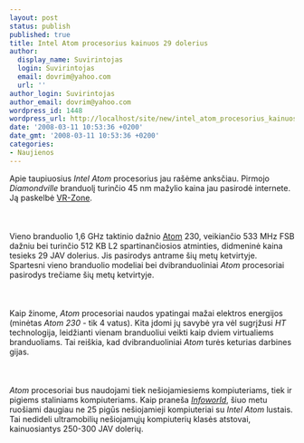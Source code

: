 ```yaml
---
layout: post
status: publish
published: true
title: Intel Atom procesorius kainuos 29 dolerius
author:
  display_name: Suvirintojas
  login: Suvirintojas
  email: dovrim@yahoo.com
  url: ''
author_login: Suvirintojas
author_email: dovrim@yahoo.com
wordpress_id: 1448
wordpress_url: http://localhost/site/new/intel_atom_procesorius_kainuos_29_dolerius/
date: '2008-03-11 10:53:36 +0200'
date_gmt: '2008-03-11 10:53:36 +0200'
categories:
- Naujienos
---
```

<p>Apie taupiuosius <i>Intel Atom</i> procesorius jau rašėme anksčiau. Pirmojo <i>Diamondville</i> branduolį turinčio 45 nm mažylio kaina jau pasirodė internete. Ją paskelbė <a class="ns" href="http://www.vr-zone.com/articles/Intel_Atom_Processor_Pricing_Unveiled/5639.html">VR-Zone</a>.<br />
<br><br />
<br>Vieno branduolio 1,6 GHz taktinio dažnio <a class="ns" href="http://www.technews.lt/index.php?id=Kas&amp;Id=1201">Atom</a> 230, veikiančio 533 MHz FSB dažniu bei turinčio 512 KB L2 spartinančiosios atminties, didmeninė kaina tesieks 29 JAV dolerius. Jis pasirodys antrame šių metų ketvirtyje. Spartesni vieno branduolio modeliai bei dvibranduoliniai <i>Atom</i> procesoriai pasirodys trečiame šių metų ketvirtyje.<br />
<br><br />
<br>Kaip žinome, <i>Atom</i> procesoriai naudos ypatingai mažai elektros energijos (minėtas <i>Atom 230</i> - tik 4 vatus). Kita įdomi jų savybė yra vėl sugrįžusi <i>HT</i> technologija, leidžianti vienam branduoliui veikti kaip dviem virtualiems branduoliams. Tai reiškia, kad dvibranduoliniai <i>Atom</i> turės keturias darbines gijas.<br />
<br><br />
<br><i>Atom</i> procesoriai bus naudojami tiek nešiojamiesiems kompiuteriams, tiek ir pigiems staliniams kompiuteriams. Kaip praneša <a class="ns" href="http://www.infoworld.com/article/08/03/10/Atom-based-notebooks-to-cost-between-250-and-300_1.html"><i>Infoworld</i></a>, šiuo metu ruošiami daugiau ne 25 pigūs nešiojamieji kompiuteriai su <i>Intel Atom</i> lustais. Tai nedideli ultramobilių nešiojamųjų kompiuterių klasės atstovai, kainuosiantys 250-300 JAV dolerių.</p>
